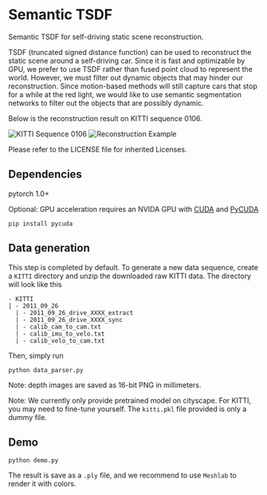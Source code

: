 # Semantic TSDF

Semantic TSDF for self-driving static scene reconstruction.

TSDF (truncated signed distance function) can be used to reconstruct the static scene around a self-driving car. Since it is fast and optimizable by GPU, we prefer to use TSDF rather than fused point cloud to represent the world. However, we must filter out dynamic objects that may hinder our reconstruction. Since motion-based methods will still capture cars that stop for a while at the red light, we would like to use semantic segmentation networks to filter out the objects that are possibly dynamic.

Below is the reconstruction result on KITTI sequence 0106.

![KITTI Sequence 0106](0106_color_.gif)
![Reconstruction Example](0106_tsdf.gif)

Please refer to the LICENSE file for inherited Licenses.

## Dependencies

pytorch 1.0+

Optional: GPU acceleration requires an NVIDA GPU with [CUDA](https://developer.nvidia.com/cuda-downloads) and [PyCUDA](https://developer.nvidia.com/pycuda)

```shell
pip install pycuda
```

## Data generation

This step is completed by default. To generate a new data sequence, create a `KITTI` directory and unzip the downloaded raw KITTI data. The directory will look like this

```text
- KITTI
| - 2011_09_26
  | - 2011_09_26_drive_XXXX_extract
  | - 2011_09_26_drive_XXXX_sync
  | - calib_cam_to_cam.txt
  | - calib_imu_to_velo.txt
  | - calib_velo_to_cam.txt
```

Then, simply run

```shell
python data_parser.py
```

Note: depth images are saved as 16-bit PNG in millimeters.

Note: We currently only provide pretrained model on cityscape. For KITTI, you may need to fine-tune yourself. The `kitti.pkl` file provided is only a dummy file.

## Demo

```shell
python demo.py
```

The result is save as a `.ply` file, and we recommend to use `Meshlab` to render it with colors.
